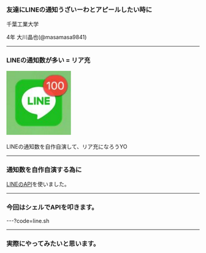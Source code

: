 ### 友達にLINEの通知うざいーわとアピールしたい時に

千葉工業大学　

4年 大川晶也(@masamasa9841)

---

### LINEの通知数が多い = リア充

![line](./line.png)


LINEの通知数を自作自演して、リア充になろうYO

---

### 通知数を自作自演する為に

[LINEのAPI](https://devdocs.line.me/ja/#push-message)を使いました。

---

### 今回はシェルでAPIを叩きます。
---?code=line.sh

---

### 実際にやってみたいと思います。


